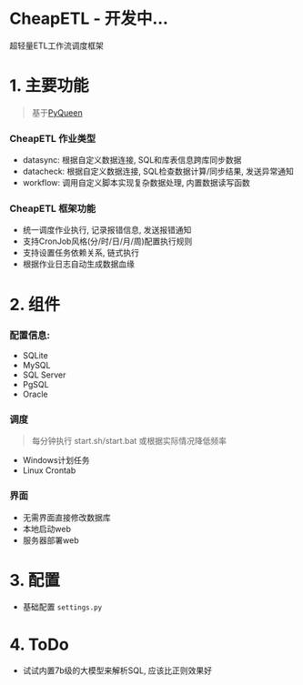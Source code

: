# CheapETL - 开发中...
超轻量ETL工作流调度框架


# 1. 主要功能
>基于[PyQueen](https://pyqueen.readthedocs.io/zh-cn/latest/)

###  CheapETL 作业类型
- datasync: 根据自定义数据连接, SQL和库表信息跨库同步数据
- datacheck: 根据自定义数据连接, SQL检查数据计算/同步结果, 发送异常通知
- workflow: 调用自定义脚本实现复杂数据处理, 内置数据读写函数

### CheapETL 框架功能
- 统一调度作业执行, 记录报错信息, 发送报错通知
- 支持CronJob风格(分/时/日/月/周)配置执行规则
- 支持设置任务依赖关系, 链式执行
- 根据作业日志自动生成数据血缘

# 2. 组件
### 配置信息: 
- SQLite
- MySQL
- SQL Server
- PgSQL
- Oracle
### 调度 
>每分钟执行 start.sh/start.bat 或根据实际情况降低频率
- Windows计划任务
- Linux Crontab
### 界面
- 无需界面直接修改数据库
- 本地启动web
- 服务器部署web

# 3. 配置
- 基础配置 `settings.py`

# 4. ToDo
- 试试内置7b级的大模型来解析SQL, 应该比正则效果好